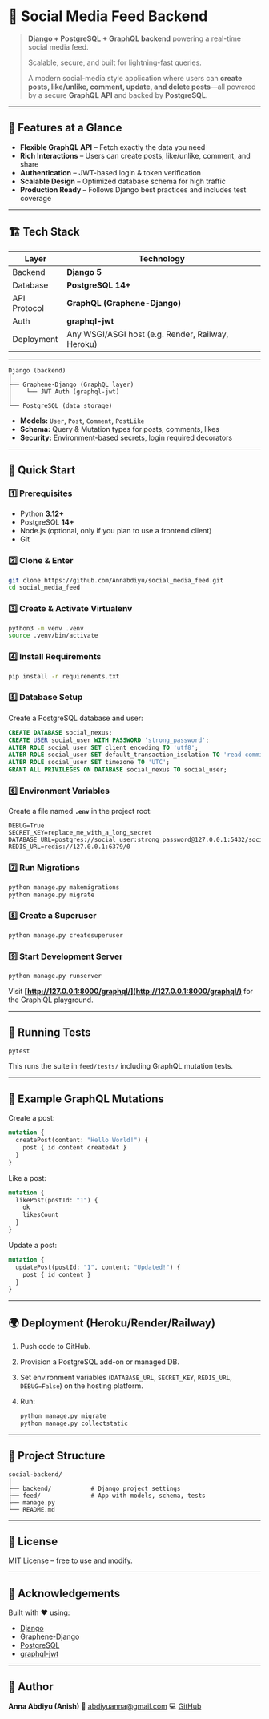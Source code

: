 # 🚀 Social Media Feed Backend

> **Django + PostgreSQL + GraphQL backend** powering a real-time social media feed.  
>
> Scalable, secure, and built for lightning-fast queries.
>
> A modern social-media style application where users can **create posts, like/unlike, comment, update, and delete posts**—all powered by a secure **GraphQL API** and backed by **PostgreSQL**.

---

## 🌟 Features at a Glance
- **Flexible GraphQL API** – Fetch exactly the data you need
- **Rich Interactions** – Users can create posts, like/unlike, comment, and share
- **Authentication** – JWT-based login & token verification
- **Scalable Design** – Optimized database schema for high traffic
- **Production Ready** – Follows Django best practices and includes test coverage

---

## 🏗️ Tech Stack
| Layer         | Technology |
|-------------- |-----------|
| Backend       | **Django 5** |
| Database      | **PostgreSQL 14+** |
| API Protocol  | **GraphQL (Graphene-Django)** |
| Auth          | **graphql-jwt** |
| Deployment    | Any WSGI/ASGI host (e.g. Render, Railway, Heroku) |

---

```
Django (backend)
│
├── Graphene-Django (GraphQL layer)
│    └── JWT Auth (graphql-jwt)
│
└── PostgreSQL (data storage)
```



- **Models:** `User`, `Post`, `Comment`, `PostLike`
- **Schema:** Query & Mutation types for posts, comments, likes
- **Security:** Environment-based secrets, login required decorators

---

## 🚦 Quick Start

### 1️⃣ Prerequisites
- Python **3.12+**
- PostgreSQL **14+**
- Node.js (optional, only if you plan to use a frontend client)
- Git

### 2️⃣ Clone & Enter
```bash
git clone https://github.com/Annabdiyu/social_media_feed.git
cd social_media_feed
```


### 3️⃣ Create & Activate Virtualenv

```bash
python3 -m venv .venv
source .venv/bin/activate
```

### 4️⃣ Install Requirements

```bash
pip install -r requirements.txt
```

### 5️⃣ Database Setup

Create a PostgreSQL database and user:

```sql
CREATE DATABASE social_nexus;
CREATE USER social_user WITH PASSWORD 'strong_password';
ALTER ROLE social_user SET client_encoding TO 'utf8';
ALTER ROLE social_user SET default_transaction_isolation TO 'read committed';
ALTER ROLE social_user SET timezone TO 'UTC';
GRANT ALL PRIVILEGES ON DATABASE social_nexus TO social_user;
```

### 6️⃣ Environment Variables

Create a file named **`.env`** in the project root:

```
DEBUG=True
SECRET_KEY=replace_me_with_a_long_secret
DATABASE_URL=postgres://social_user:strong_password@127.0.0.1:5432/social_nexus
REDIS_URL=redis://127.0.0.1:6379/0
```

### 7️⃣ Run Migrations

```bash
python manage.py makemigrations
python manage.py migrate
```

### 8️⃣ Create a Superuser

```bash
python manage.py createsuperuser
```

### 9️⃣ Start Development Server

```bash
python manage.py runserver
```

Visit **[http://127.0.0.1:8000/graphql/](http://127.0.0.1:8000/graphql/)** for the GraphiQL playground.

---

## 🧪 Running Tests

```bash
pytest
```

This runs the suite in `feed/tests/` including GraphQL mutation tests.

---

## 🔑 Example GraphQL Mutations

Create a post:

```graphql
mutation {
  createPost(content: "Hello World!") {
    post { id content createdAt }
  }
}
```

Like a post:

```graphql
mutation {
  likePost(postId: "1") {
    ok
    likesCount
  }
}
```

Update a post:

```graphql
mutation {
  updatePost(postId: "1", content: "Updated!") {
    post { id content }
  }
}
```

---

## 🌍 Deployment (Heroku/Render/Railway)

1. Push code to GitHub.
2. Provision a PostgreSQL add-on or managed DB.
3. Set environment variables (`DATABASE_URL`, `SECRET_KEY`, `REDIS_URL`, `DEBUG=False`) on the hosting platform.
4. Run:

   ```bash
   python manage.py migrate
   python manage.py collectstatic
   ```

---

## 🏅 Project Structure

```
social-backend/
│
├── backend/           # Django project settings
├── feed/              # App with models, schema, tests
├── manage.py
└── README.md
```

---

## 📜 License

MIT License – free to use and modify.

---

## 🙌 Acknowledgements

Built with ❤️ using:

* [Django](https://www.djangoproject.com/)
* [Graphene-Django](https://docs.graphene-python.org/projects/django/en/latest/)
* [PostgreSQL](https://www.postgresql.org/)
* [graphql-jwt](https://github.com/flavors/django-graphql-jwt)

---

## 🧭 Author

**Anna Abdiyu (Anish)**
📧 [abdiyuanna@gmail.com](mailto:abdiyuanna@gmail.com)
💻 [GitHub](https://github.com/Annabdiyu)







